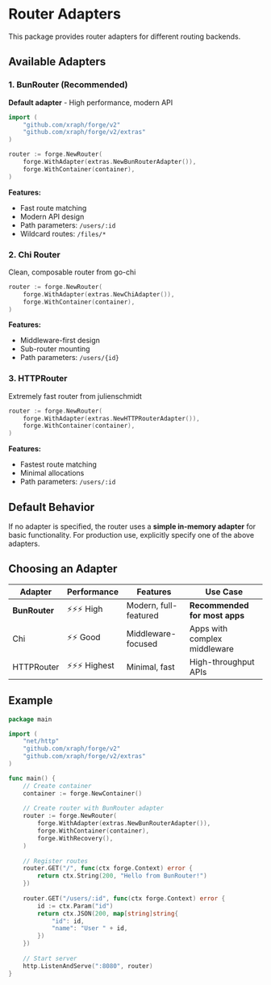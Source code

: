 # Router Adapters

This package provides router adapters for different routing backends.

## Available Adapters

### 1. BunRouter (Recommended)
**Default adapter** - High performance, modern API

```go
import (
    "github.com/xraph/forge/v2"
    "github.com/xraph/forge/v2/extras"
)

router := forge.NewRouter(
    forge.WithAdapter(extras.NewBunRouterAdapter()),
    forge.WithContainer(container),
)
```

**Features:**
- Fast route matching
- Modern API design
- Path parameters: `/users/:id`
- Wildcard routes: `/files/*`

### 2. Chi Router
Clean, composable router from go-chi

```go
router := forge.NewRouter(
    forge.WithAdapter(extras.NewChiAdapter()),
    forge.WithContainer(container),
)
```

**Features:**
- Middleware-first design
- Sub-router mounting
- Path parameters: `/users/{id}`

### 3. HTTPRouter
Extremely fast router from julienschmidt

```go
router := forge.NewRouter(
    forge.WithAdapter(extras.NewHTTPRouterAdapter()),
    forge.WithContainer(container),
)
```

**Features:**
- Fastest route matching
- Minimal allocations
- Path parameters: `/users/:id`

## Default Behavior

If no adapter is specified, the router uses a **simple in-memory adapter** for basic functionality. For production use, explicitly specify one of the above adapters.

## Choosing an Adapter

| Adapter | Performance | Features | Use Case |
|---------|-------------|----------|----------|
| **BunRouter** | ⚡⚡⚡ High | Modern, full-featured | **Recommended for most apps** |
| Chi | ⚡⚡ Good | Middleware-focused | Apps with complex middleware |
| HTTPRouter | ⚡⚡⚡ Highest | Minimal, fast | High-throughput APIs |

## Example

```go
package main

import (
    "net/http"
    "github.com/xraph/forge/v2"
    "github.com/xraph/forge/v2/extras"
)

func main() {
    // Create container
    container := forge.NewContainer()
    
    // Create router with BunRouter adapter
    router := forge.NewRouter(
        forge.WithAdapter(extras.NewBunRouterAdapter()),
        forge.WithContainer(container),
        forge.WithRecovery(),
    )
    
    // Register routes
    router.GET("/", func(ctx forge.Context) error {
        return ctx.String(200, "Hello from BunRouter!")
    })
    
    router.GET("/users/:id", func(ctx forge.Context) error {
        id := ctx.Param("id")
        return ctx.JSON(200, map[string]string{
            "id": id,
            "name": "User " + id,
        })
    })
    
    // Start server
    http.ListenAndServe(":8080", router)
}
```


